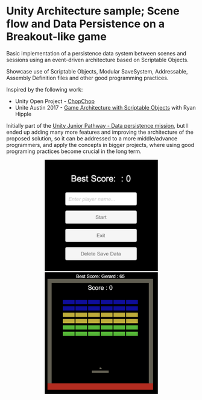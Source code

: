 # Unity Architecture sample; Scene flow and Data Persistence on a Breakout-like game

Basic implementation of a persistence data system between scenes and sessions using an event-driven architecture based on Scriptable Objects.

Showcase use of Scriptable Objects, Modular SaveSystem, Addressable, Assembly Definition files and other good programming practices.

Inspired by the following work:
- Unity Open Project -  [ChopChop](https://github.com/UnityTechnologies/open-project-1)
- Unite Austin 2017 - [Game Architecture with Scriptable Objects](https://www.youtube.com/watch?v=raQ3iHhE_Kk) with Ryan Hipple

Initially part of the [Unity Junior Pathway - Data persistence mission](https://learn.unity.com/tutorial/submission-data-persistence-in-a-new-repo), but I ended up adding many more features and improving the
architecture of the proposed solution, so it can be addressed to a more middle/advance programmers, and apply the concepts in bigger projects, 
where using good programing practices become crucial in the long term.

<center>
<img src="Screenshots/MainMenu.png" width="300"/>
<img src="Screenshots/gameplay.png" width="300"/>
</center>